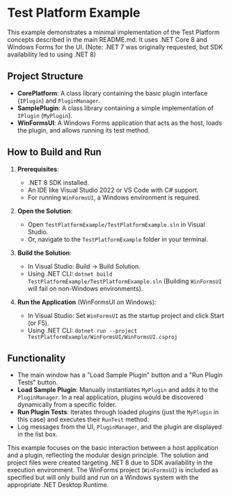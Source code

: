 # Test Platform Example

This example demonstrates a minimal implementation of the Test Platform concepts described in the main README.md.
It uses .NET Core 8 and Windows Forms for the UI. (Note: .NET 7 was originally requested, but SDK availability led to using .NET 8)

## Project Structure

- **CorePlatform**: A class library containing the basic plugin interface (`IPlugin`) and `PluginManager`.
- **SamplePlugin**: A class library containing a simple implementation of `IPlugin` (`MyPlugin`).
- **WinFormsUI**: A Windows Forms application that acts as the host, loads the plugin, and allows running its test method.

## How to Build and Run

1.  **Prerequisites**:
    *   .NET 8 SDK installed.
    *   An IDE like Visual Studio 2022 or VS Code with C# support.
    *   For running `WinFormsUI`, a Windows environment is required.

2.  **Open the Solution**:
    *   Open `TestPlatformExample/TestPlatformExample.sln` in Visual Studio.
    *   Or, navigate to the `TestPlatformExample` folder in your terminal.

3.  **Build the Solution**:
    *   In Visual Studio: Build -> Build Solution.
    *   Using .NET CLI: `dotnet build TestPlatformExample/TestPlatformExample.sln` (Building `WinFormsUI` will fail on non-Windows environments).

4.  **Run the Application** (WinFormsUI on Windows):
    *   In Visual Studio: Set `WinFormsUI` as the startup project and click Start (or F5).
    *   Using .NET CLI: `dotnet run --project TestPlatformExample/WinFormsUI/WinFormsUI.csproj`

## Functionality

- The main window has a "Load Sample Plugin" button and a "Run Plugin Tests" button.
- **Load Sample Plugin**: Manually instantiates `MyPlugin` and adds it to the `PluginManager`. In a real application, plugins would be discovered dynamically from a specific folder.
- **Run Plugin Tests**: Iterates through loaded plugins (just the `MyPlugin` in this case) and executes their `RunTest` method.
- Log messages from the UI, `PluginManager`, and the plugin are displayed in the list box.

This example focuses on the basic interaction between a host application and a plugin, reflecting the modular design principle.
The solution and project files were created targeting .NET 8 due to SDK availability in the execution environment. The WinForms project (`WinFormsUI`) is included as specified but will only build and run on a Windows system with the appropriate .NET Desktop Runtime.
